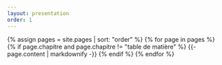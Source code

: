 ```yaml
---
layout: presentation
order: 1
---
```


{% assign pages = site.pages | sort: "order" %}
{% for page in pages %}
 {% if page.chapitre and page.chapitre != "table de matière"  %}
    {{- page.content | markdownify -}}
  {% endif %}
{% endfor %}
 